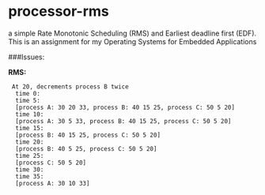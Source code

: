 # processor-rms
a simple Rate Monotonic Scheduling (RMS) and Earliest deadline first (EDF). This is an assignment for my Operating Systems for Embedded Applications

###Issues:
  
  **RMS:**
  
     At 20, decrements process B twice
      time 0:
      time 5:
      [process A: 30 20 33, process B: 40 15 25, process C: 50 5 20]
      time 10:
      [process A: 30 5 33, process B: 40 15 25, process C: 50 5 20]
      time 15:
      [process B: 40 15 25, process C: 50 5 20]
      time 20:
      [process B: 40 5 25, process C: 50 5 20]
      time 25:
      [process C: 50 5 20]
      time 30:
      time 35:
      [process A: 30 10 33]

  
